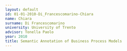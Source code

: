 ```yaml
---
layout: default 
id: 01-01-2010-Di_Francescomarino-Chiara
name: Chiara
surname: Di Francescomarino
university: University of Trento
advisor: Tonella Paolo 
year: 2010
title: Semantic Annotation of Business Process Models
---
```

